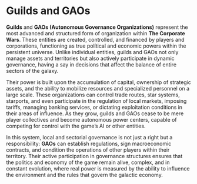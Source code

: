 # Guilds and GAOs

**Guilds** and **GAOs (Autonomous Governance Organizations)** represent the most advanced and structured form of organization within **The Corporate Wars**. These entities are created, controlled, and financed by players and corporations, functioning as true polítical and economic powers within the persistent universe. Unlike individual entities, guilds and GAOs not only manage assets and territories but also actively participate in dynamic governance, having a say in decisions that affect the balance of entire sectors of the galaxy.

Their power is built upon the accumulation of capital, ownership of strategic assets, and the ability to mobilize resources and specialized personnel on a large scale. These organizations can control trade routes, star systems, starports, and even participate in the regulation of local markets, imposing tariffs, managing banking services, or dictating exploitation conditions in their areas of influence. As they grow, guilds and GAOs cease to be mere player collectives and become autonomous power centers, capable of competing for control with the game’s AI or other entities.

In this system, local and sectorial governance is not just a right but a responsibility: **GAOs** can establish regulations, sign macroeconomic contracts, and condition the operations of other players within their territory. Their active participation in governance structures ensures that the politics and economy of the game remain alive, complex, and in constant evolution, where real power is measured by the ability to influence the environment and the rules that govern the galactic economy.
